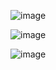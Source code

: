 ![image](https://github.com/eastbrain/KF-NIPT/assets/140467225/de330528-fa4a-4521-88cb-31586e3d1243)

![image](https://github.com/eastbrain/KF-NIPT/assets/140467225/5c49e71d-fece-4841-b443-7291db2a2529)

![image](https://github.com/eastbrain/KF-NIPT/assets/140467225/183e6511-fb7e-413c-9e56-eb1c4065957a)
